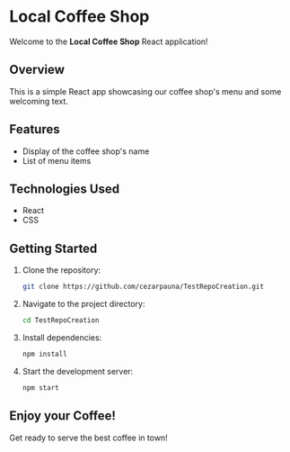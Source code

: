# Local Coffee Shop

Welcome to the **Local Coffee Shop** React application!

## Overview
This is a simple React app showcasing our coffee shop's menu and some welcoming text. 

## Features
- Display of the coffee shop's name
- List of menu items

## Technologies Used
- React
- CSS

## Getting Started
1. Clone the repository:
   ```bash
   git clone https://github.com/cezarpauna/TestRepoCreation.git
   ```
2. Navigate to the project directory:
   ```bash
   cd TestRepoCreation
   ```
3. Install dependencies:
   ```bash
   npm install
   ```
4. Start the development server:
   ```bash
   npm start
   ```

## Enjoy your Coffee!
Get ready to serve the best coffee in town!